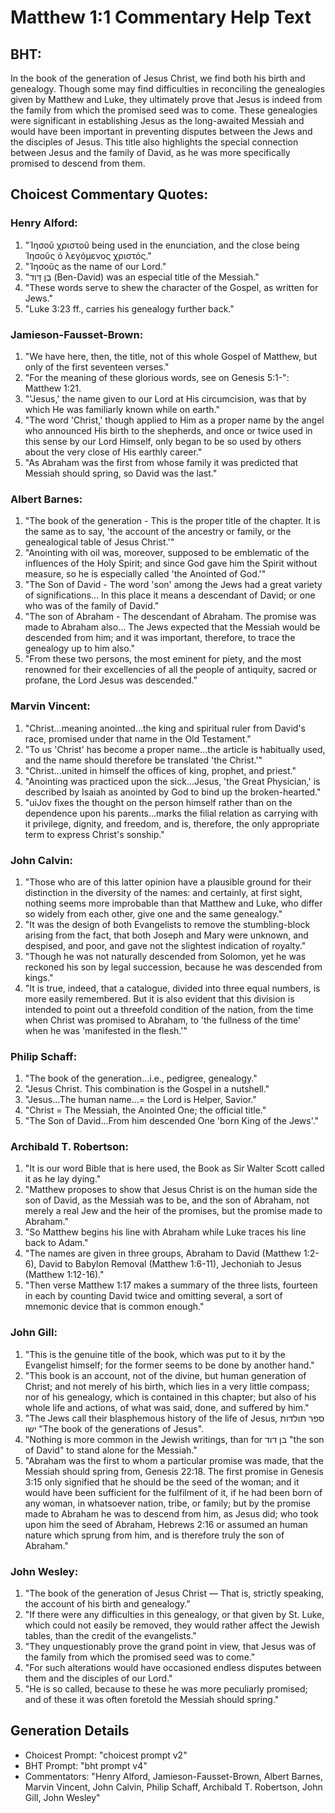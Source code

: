 # Matthew 1:1 Commentary Help Text

## BHT:
In the book of the generation of Jesus Christ, we find both his birth and genealogy. Though some may find difficulties in reconciling the genealogies given by Matthew and Luke, they ultimately prove that Jesus is indeed from the family from which the promised seed was to come. These genealogies were significant in establishing Jesus as the long-awaited Messiah and would have been important in preventing disputes between the Jews and the disciples of Jesus. This title also highlights the special connection between Jesus and the family of David, as he was more specifically promised to descend from them.

## Choicest Commentary Quotes:
### Henry Alford:
1. "Ἰησοῦ χριστοῦ being used in the enunciation, and the close being Ἰησοῦς ὁ λεγόμενος χριστός."
2. "Ἰησοῦς as the name of our Lord."
3. "בֶּן דָּוִד (Ben-David) was an especial title of the Messiah."
4. "These words serve to shew the character of the Gospel, as written for Jews."
5. "Luke 3:23 ff., carries his genealogy further back."

### Jamieson-Fausset-Brown:
1. "We have here, then, the title, not of this whole Gospel of Matthew, but only of the first seventeen verses."
2. "For the meaning of these glorious words, see on Genesis 5:1-": Matthew 1:21.
3. "'Jesus,' the name given to our Lord at His circumcision, was that by which He was familiarly known while on earth."
4. "The word 'Christ,' though applied to Him as a proper name by the angel who announced His birth to the shepherds, and once or twice used in this sense by our Lord Himself, only began to be so used by others about the very close of His earthly career."
5. "As Abraham was the first from whose family it was predicted that Messiah should spring, so David was the last."

### Albert Barnes:
1. "The book of the generation - This is the proper title of the chapter. It is the same as to say, 'the account of the ancestry or family, or the genealogical table of Jesus Christ.'"
2. "Anointing with oil was, moreover, supposed to be emblematic of the influences of the Holy Spirit; and since God gave him the Spirit without measure, so he is especially called 'the Anointed of God.'"
3. "The Son of David - The word 'son' among the Jews had a great variety of significations... In this place it means a descendant of David; or one who was of the family of David."
4. "The son of Abraham - The descendant of Abraham. The promise was made to Abraham also... The Jews expected that the Messiah would be descended from him; and it was important, therefore, to trace the genealogy up to him also."
5. "From these two persons, the most eminent for piety, and the most renowned for their excellencies of all the people of antiquity, sacred or profane, the Lord Jesus was descended."

### Marvin Vincent:
1. "Christ...meaning anointed...the king and spiritual ruler from David's race, promised under that name in the Old Testament."
2. "To us 'Christ' has become a proper name...the article is habitually used, and the name should therefore be translated 'the Christ.'"
3. "Christ...united in himself the offices of king, prophet, and priest."
4. "Anointing was practiced upon the sick...Jesus, 'the Great Physician,' is described by Isaiah as anointed by God to bind up the broken-hearted."
5. "uiJov fixes the thought on the person himself rather than on the dependence upon his parents...marks the filial relation as carrying with it privilege, dignity, and freedom, and is, therefore, the only appropriate term to express Christ's sonship."

### John Calvin:
1. "Those who are of this latter opinion have a plausible ground for their distinction in the diversity of the names: and certainly, at first sight, nothing seems more improbable than that Matthew and Luke, who differ so widely from each other, give one and the same genealogy."
2. "It was the design of both Evangelists to remove the stumbling-block arising from the fact, that both Joseph and Mary were unknown, and despised, and poor, and gave not the slightest indication of royalty."
3. "Though he was not naturally descended from Solomon, yet he was reckoned his son by legal succession, because he was descended from kings."
4. "It is true, indeed, that a catalogue, divided into three equal numbers, is more easily remembered. But it is also evident that this division is intended to point out a threefold condition of the nation, from the time when Christ was promised to Abraham, to 'the fullness of the time' when he was 'manifested in the flesh.'"

### Philip Schaff:
1. "The book of the generation...i.e., pedigree, genealogy."
2. "Jesus Christ. This combination is the Gospel in a nutshell."
3. "Jesus...The human name...= the Lord is Helper, Savior."
4. "Christ = The Messiah, the Anointed One; the official title."
5. "The Son of David...From him descended One 'born King of the Jews'."

### Archibald T. Robertson:
1. "It is our word Bible that is here used, the Book as Sir Walter Scott called it as he lay dying."
2. "Matthew proposes to show that Jesus Christ is on the human side the son of David, as the Messiah was to be, and the son of Abraham, not merely a real Jew and the heir of the promises, but the promise made to Abraham."
3. "So Matthew begins his line with Abraham while Luke traces his line back to Adam."
4. "The names are given in three groups, Abraham to David (Matthew 1:2-6), David to Babylon Removal (Matthew 1:6-11), Jechoniah to Jesus (Matthew 1:12-16)."
5. "Then verse Matthew 1:17 makes a summary of the three lists, fourteen in each by counting David twice and omitting several, a sort of mnemonic device that is common enough."

### John Gill:
1. "This is the genuine title of the book, which was put to it by the Evangelist himself; for the former seems to be done by another hand."
2. "This book is an account, not of the divine, but human generation of Christ; and not merely of his birth, which lies in a very little compass; nor of his genealogy, which is contained in this chapter; but also of his whole life and actions, of what was said, done, and suffered by him."
3. "The Jews call their blasphemous history of the life of Jesus, ספר תולדות ישו "The book of the generations of Jesus".
4. "Nothing is more common in the Jewish writings, than for בן דוד "the son of David" to stand alone for the Messiah."
5. "Abraham was the first to whom a particular promise was made, that the Messiah should spring from, Genesis 22:18. The first promise in Genesis 3:15 only signified that he should be the seed of the woman; and it would have been sufficient for the fulfilment of it, if he had been born of any woman, in whatsoever nation, tribe, or family; but by the promise made to Abraham he was to descend from him, as Jesus did; who took upon him the seed of Abraham, Hebrews 2:16 or assumed an human nature which sprung from him, and is therefore truly the son of Abraham."

### John Wesley:
1. "The book of the generation of Jesus Christ — That is, strictly speaking, the account of his birth and genealogy."
2. "If there were any difficulties in this genealogy, or that given by St. Luke, which could not easily be removed, they would rather affect the Jewish tables, than the credit of the evangelists."
3. "They unquestionably prove the grand point in view, that Jesus was of the family from which the promised seed was to come."
4. "For such alterations would have occasioned endless disputes between them and the disciples of our Lord."
5. "He is so called, because to these he was more peculiarly promised; and of these it was often foretold the Messiah should spring."


## Generation Details
- Choicest Prompt: "choicest prompt v2"
- BHT Prompt: "bht prompt v4"
- Commentators: "Henry Alford, Jamieson-Fausset-Brown, Albert Barnes, Marvin Vincent, John Calvin, Philip Schaff, Archibald T. Robertson, John Gill, John Wesley"
